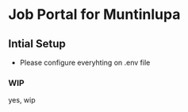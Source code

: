 # Job Portal for Muntinlupa

## Intial Setup
- Please configure everyhting on .env file

### WIP
yes, wip